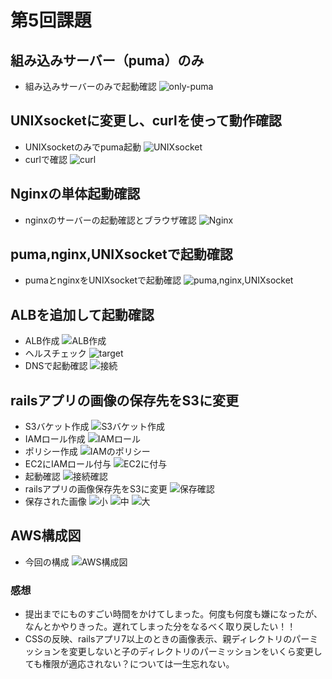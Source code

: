 # 第5回課題
## 組み込みサーバー（puma）のみ
- 組み込みサーバーのみで起動確認
![only-puma](images/lecture05-1.png)
## UNIXsocketに変更し、curlを使って動作確認
- UNIXsocketのみでpuma起動
![UNIXsocket](images/lecture05-2(1).png)
- curlで確認
![curl](images/lecture05-2(2).png)
## Nginxの単体起動確認
- nginxのサーバーの起動確認とブラウザ確認
![Nginx](images/lecture05-3.png)
## puma,nginx,UNIXsocketで起動確認
- pumaとnginxをUNIXsocketで起動確認
![puma,nginx,UNIXsocket](images/lecture05-4.png)
## ALBを追加して起動確認
- ALB作成
![ALB作成](images/lecture05-5(1).png)
- ヘルスチェック
![target](images/lecture05-5(2).png)
- DNSで起動確認
![接続](images/lecture05-5(3).png)
## railsアプリの画像の保存先をS3に変更
- S3バケット作成
![S3バケット作成](images/lecture05-6(1).png)
- IAMロール作成
![IAMロール](images/lecture05-6(2).png)
- ポリシー作成
![IAMのポリシー](images/lecture05-6(3).png)
- EC2にIAMロール付与
![EC2に付与](images/lecture05-6(4).png)
- 起動確認
![接続確認](images/lecture05-6(6).png)
- railsアプリの画像保存先をS3に変更
![保存確認](images/lecture05-6(7).png)
- 保存された画像
![小](images/lecture05-6(8).png)
![中](images/lecture05-6(9).png)
![大](images/lecture05-6(10).png)
## AWS構成図
- 今回の構成
![AWS構成図](images/lecture05-7.png)
### 感想
- 提出までにものすごい時間をかけてしまった。何度も何度も嫌になったが、なんとかやりきった。遅れてしまった分をなるべく取り戻したい！！
- CSSの反映、railsアプリ7以上のときの画像表示、親ディレクトリのパーミッションを変更しないと子のディレクトリのパーミッションをいくら変更しても権限が適応されない？については一生忘れない。